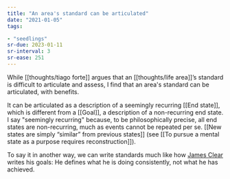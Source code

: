 ```yaml
---
title: "An area's standard can be articulated"
date: "2021-01-05"
tags:

- "seedlings"
sr-due: 2023-01-11
sr-interval: 3
sr-ease: 251
---
```


While [[thoughts/tiago forte]] argues that an [[thoughts/life area]]’s standard is difficult to articulate and assess, I find that an area's standard can be articulated, with benefits.

It can be articulated as a description of a seemingly recurring [[End state]], which is different from a [[Goal]], a description of a non-recurring end state. I say "seemingly recurring" because, to be philosophically precise, all end states are non-recurring, much as events cannot be repeated per se. [[New states are simply “similar” from previous states]] (see [[To pursue a mental state as a purpose requires reconstruction]]).

To say it in another way, we can write standards much like how [James Clear](craftdocs://open?blockId=A0914B11-A194-472A-9116-E349DEA7B254&spaceId=63534923-d6b9-bddc-93d1-c854ccf112a8) writes his goals: He defines what he is doing consistently, not what he has achieved.

